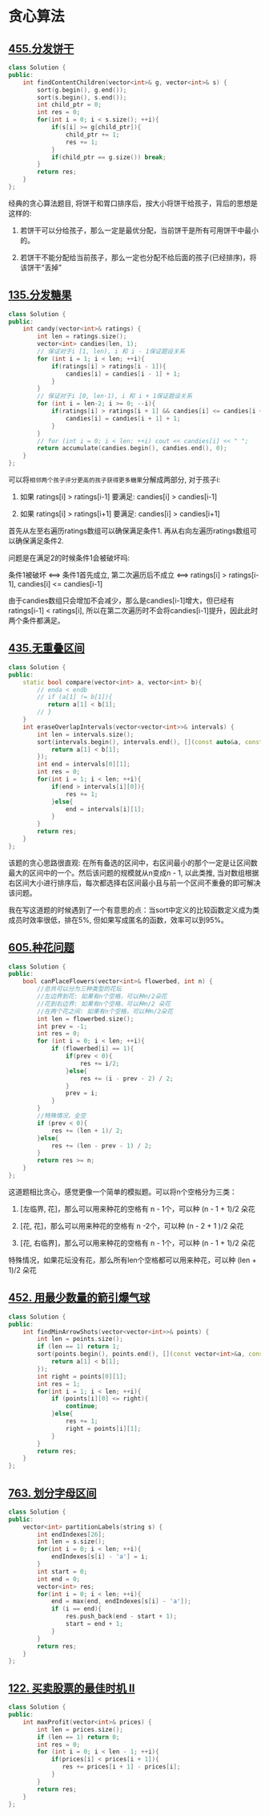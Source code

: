 # 贪心算法

## [455.分发饼干](https://leetcode.cn/problems/assign-cookies/description/)

```C++
class Solution {
public:
    int findContentChildren(vector<int>& g, vector<int>& s) {
        sort(g.begin(), g.end());
        sort(s.begin(), s.end());
        int child_ptr = 0;
        int res = 0;
        for(int i = 0; i < s.size(); ++i){
            if(s[i] >= g[child_ptr]){
                child_ptr += 1;
                res += 1;
            }
            if(child_ptr == g.size()) break;
        }
        return res;
    }
};
```
经典的贪心算法题目, 将饼干和胃口排序后，按大小将饼干给孩子，背后的思想是这样的:

1. 若饼干可以分给孩子，那么一定是最优分配，当前饼干是所有可用饼干中最小的。

2. 若饼干不能分配给当前孩子，那么一定也分配不给后面的孩子(已经排序)，将该饼干“丢掉”

## [135.分发糖果](https://leetcode.cn/problems/candy/description/)

```C++
class Solution {
public:
    int candy(vector<int>& ratings) {
        int len = ratings.size();
        vector<int> candies(len, 1);
        // 保证对于i [1, len), i 和 i - 1保证题设关系
        for (int i = 1; i < len; ++i){
            if(ratings[i] > ratings[i - 1]){
                candies[i] = candies[i - 1] + 1;
            }
        }
        // 保证对于i [0, len-1), i 和 i + 1保证题设关系
        for (int i = len-2; i >= 0; --i){
            if(ratings[i] > ratings[i + 1] && candies[i] <= candies[i + 1]){
                candies[i] = candies[i + 1] + 1;
            }
        }
        // for (int i = 0; i < len; ++i) cout << candies[i] << " ";
        return accumulate(candies.begin(), candies.end(), 0);
    }
};
```

可以将`相邻两个孩子评分更高的孩子获得更多糖果`分解成两部分, 对于孩子i:

1. 如果 ratings[i] > ratings[i-1] 要满足: candies[i] > candies[i-1]

2. 如果 ratings[i] > ratings[i+1] 要满足: candies[i] > candies[i+1]

首先从左至右遍历ratings数组可以确保满足条件1. 再从右向左遍历ratings数组可以确保满足条件2.

问题是在满足2的时候条件1会被破坏吗:

条件1被破坏 <==> 条件1首先成立, 第二次遍历后不成立 <==> ratings[i] > ratings[i-1], candies[i] <= candies[i-1]

由于candies数组只会增加不会减少，那么是candies[i-1]增大，但已经有ratings[i-1] < ratings[i], 所以在第二次遍历时不会将candies[i-1]提升，因此此时两个条件都满足。


## [435.无重叠区间](https://leetcode.cn/problems/non-overlapping-intervals/description/)

```C++
class Solution {
public:
    static bool compare(vector<int> a, vector<int> b){
        // enda < endb
        // if (a[1] != b[1]){
           return a[1] < b[1]; 
        // }
    }
    int eraseOverlapIntervals(vector<vector<int>>& intervals) {
        int len = intervals.size();
        sort(intervals.begin(), intervals.end(), [](const auto&a, const auto&b){
            return a[1] < b[1]; 
        });
        int end = intervals[0][1];
        int res = 0;
        for(int i = 1; i < len; ++i){
            if(end > intervals[i][0]){
                res += 1;
            }else{
                end = intervals[i][1];
            }
        }
        return res;
    }
};
```

该题的贪心思路很直观: 在所有备选的区间中，右区间最小的那个一定是让区间数最大的区间中的一个。然后该问题的规模就从n变成n - 1, 以此类推, 当对数组根据右区间大小进行排序后，每次都选择右区间最小且与前一个区间不重叠的即可解决该问题。

我在写这道题的时候遇到了一个有意思的点：当sort中定义的比较函数定义成为类成员时效率很低，排在5%, 但如果写成匿名的函数，效率可以到95%。

## [605.种花问题](https://leetcode.cn/problems/can-place-flowers/description/)

```C++
class Solution {
public:
    bool canPlaceFlowers(vector<int>& flowerbed, int n) {
        //总共可以分为三种类型的花坛
        //左边界到花: 如果有n个空格，可以种n/2朵花
        //花到右边界: 如果有n个空格，可以种n/2 朵花 
        //在两个花之间: 如果有n个空格，可以种n/2朵花
        int len = flowerbed.size();
        int prev = -1;
        int res = 0;
        for (int i = 0; i < len; ++i){
            if (flowerbed[i] == 1){
                if(prev < 0){
                    res += i/2;
                }else{
                    res += (i - prev - 2) / 2;
                }
                prev = i;
            }
        }
        //特殊情况，全空
        if (prev < 0){
            res += (len + 1)/ 2;
        }else{
            res += (len - prev - 1) / 2;
        }
        return res >= n;
    }
};
```

这道题相比贪心，感觉更像一个简单的模拟题。可以将n个空格分为三类：

1. [左临界, 花]，那么可以用来种花的空格有 n - 1个，可以种 (n - 1 + 1)/2 朵花

2. [花, 花]，那么可以用来种花的空格有 n -2个，可以种 (n - 2 + 1 )/2 朵花

3. [花, 右临界]，那么可以用来种花的空格有 n - 1个，可以种 (n - 1 + 1)/2 朵花

特殊情况，如果花坛没有花，那么所有len个空格都可以用来种花，可以种 (len + 1)/2 朵花


## [452. 用最少数量的箭引爆气球](https://leetcode.cn/problems/minimum-number-of-arrows-to-burst-balloons/description/)

```C++
class Solution {
public:
    int findMinArrowShots(vector<vector<int>>& points) {
        int len = points.size();
        if (len == 1) return 1;
        sort(points.begin(), points.end(), [](const vector<int>&a, const vector<int>&b){
            return a[1] < b[1];
        });
        int right = points[0][1];
        int res = 1;
        for(int i = 1; i < len; ++i){
            if (points[i][0] <= right){
                continue;
            }else{
                res += 1;
                right = points[i][1];
            }
        }
        return res;
    }
};
```

## [763. 划分字母区间](https://leetcode.cn/problems/partition-labels/description/)

```C++
class Solution {
public:
    vector<int> partitionLabels(string s) {
        int endIndexes[26];
        int len = s.size();
        for(int i = 0; i < len; ++i){
            endIndexes[s[i] - 'a'] = i;
        }
        int start = 0;
        int end = 0;
        vector<int> res;
        for(int i = 0; i < len; ++i){
            end = max(end, endIndexes[s[i] - 'a']);
            if (i == end){
                res.push_back(end - start + 1);
                start = end + 1;
            }
        }
        return res;
    }
};
```


## [122. 买卖股票的最佳时机 II](https://leetcode.cn/problems/best-time-to-buy-and-sell-stock-ii/description/)

```C++
class Solution {
public:
    int maxProfit(vector<int>& prices) {
        int len = prices.size();
        if (len == 1) return 0;
        int res = 0;
        for (int i = 0; i < len - 1; ++i){
            if(prices[i] < prices[i + 1]){
               res += prices[i + 1] - prices[i]; 
            }
        }
        return res;
    }
};
```